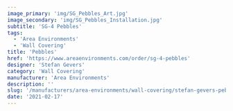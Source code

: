 ```yaml
---
image_primary: 'img/SG_Pebbles_Art.jpg'
image_secondary: 'img/SG_Pebbles_Installation.jpg'
subtitle: 'SG-4 Pebbles'
tags:
  - 'Area Environments'
  - 'Wall Covering'
title: 'Pebbles'
href: 'https://www.areaenvironments.com/order/sg-4-pebbles'
designer: 'Stefan Gevers'
category: 'Wall Covering'
manufacturer: 'Area Environments'
description: ''
slug: '/manufacturers/area-environments/wall-covering/stefan-gevers-pebbles'
date: '2021-02-17'
---
```

